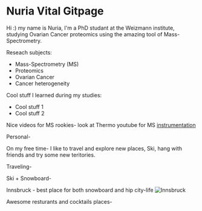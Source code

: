# Nuria Vital Gitpage


Hi :) my name is Nuria, I'm a PhD studant at the Weizmann institute, studying Ovarian Cancer proteomics using the amazing tool of Mass-Spectrometry.   

Reseach subjects:
- Mass-Spectrometry (MS)
- Proteomics
- Ovarian Cancer
- Cancer heterogeneity

Cool stuff I learned during my studies:
- Cool stuff 1
- Cool stuff 2

Nice videos for MS rookies-
look at Thermo youtube for MS [instrumentation](https://youtu.be/RsFsaCkVqxM?si=L2wtyHol-P-jVWdz) 


Personal-

On my free time- 
I like to travel and explore new places, Ski, hang with friends and try some new teritories.

Traveling-

Ski + Snowboard-

Innsbruck - best place for both snowboard and hip city-life
![Innsbruck](https://static.independent.co.uk/s3fs-public/thumbnails/image/2016/01/21/14/innsbruck.jpg)

Awesome resturants and cocktails places-


